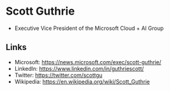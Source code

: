 # Scott Guthrie

- Executive Vice President of the Microsoft Cloud + AI Group

## Links
- Microsoft: https://news.microsoft.com/exec/scott-guthrie/
- LinkedIn: https://www.linkedin.com/in/guthriescott/
- Twitter: https://twitter.com/scottgu
- Wikipedia: https://en.wikipedia.org/wiki/Scott_Guthrie
